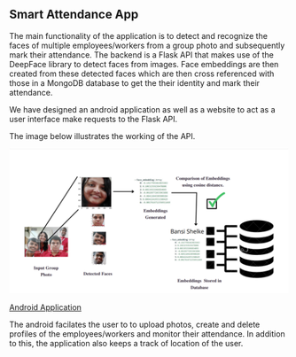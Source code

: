 ## Smart Attendance App

The main functionality of the application is to detect and recognize the faces of multiple employees/workers from a group photo and subsequently mark their attendance. The backend is a Flask API that makes use of the DeepFace library to detect faces from images. Face embeddings are then created from these detected faces which are then cross referenced with those in a MongoDB database to get the their identity and mark their attendance.

We have designed an android application as well as a website to act as a user interface make requests to the Flask API.

The image below illustrates the working of the API.

![Screenshot](illustration.png)

[Android Application](https://github.com/shirbhate2002/sih-2022)

The android facilates the user to to upload photos, create and delete profiles of the employees/workers and monitor their attendance. In addition to this, the application also keeps a track of location of the user.


